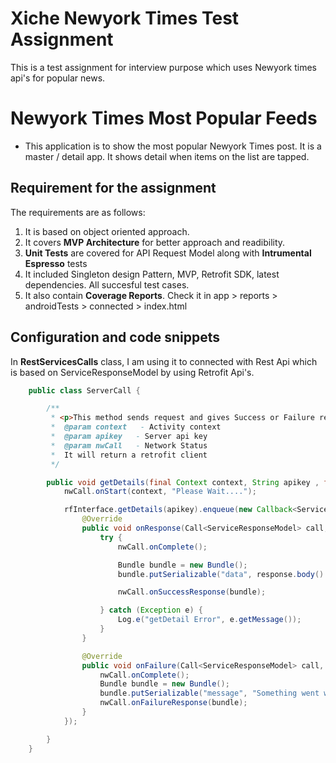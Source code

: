 # Xiche Newyork Times Test Assignment
 This is a test assignment for interview purpose which uses Newyork times api's for popular news.

# Newyork Times Most Popular Feeds
- This application is to show the most popular Newyork Times post. It is a master / detail app. It shows detail when items on the list are tapped.

## Requirement for the assignment

The requirements are as follows:
1)	It is based on object oriented approach.
2) It covers **MVP Architecture** for better approach and readibility.
3) **Unit Tests** are covered for API Request Model along with **Intrumental Espresso** tests
4) It included Singleton design Pattern, MVP, Retrofit SDK, latest dependencies. All succesful test cases.
5) It also contain **Coverage Reports**. Check it in app > reports > androidTests > connected > index.html


## Configuration and code snippets

In **RestServicesCalls** class, I am using it to connected with Rest Api which is based on ServiceResponseModel by using Retrofit Api's.

```Java
    public class ServerCall {

        /**
         * <p>This method sends request and gives Success or Failure response in return</p>
         *  @param context   - Activity context
         *  @param apikey   - Server api key
         *  @param nwCall   - Network Status
         *  It will return a retrofit client
         */

        public void getDetails(final Context context, String apikey , final NetworkStatus nwCall) {
            nwCall.onStart(context, "Please Wait....");

            rfInterface.getDetails(apikey).enqueue(new Callback<ServiceResponseModel>() {
                @Override
                public void onResponse(Call<ServiceResponseModel> call, Response<ServiceResponseModel> response) {
                    try {
                        nwCall.onComplete();

                        Bundle bundle = new Bundle();
                        bundle.putSerializable("data", response.body().getResults());

                        nwCall.onSuccessResponse(bundle);

                    } catch (Exception e) {
                        Log.e("getDetail Error", e.getMessage());
                    }
                }

                @Override
                public void onFailure(Call<ServiceResponseModel> call, Throwable t) {
                    nwCall.onComplete();
                    Bundle bundle = new Bundle();
                    bundle.putSerializable("message", "Something went wrong, please try again later");
                    nwCall.onFailureResponse(bundle);
                }
            });

        }
    }
```

